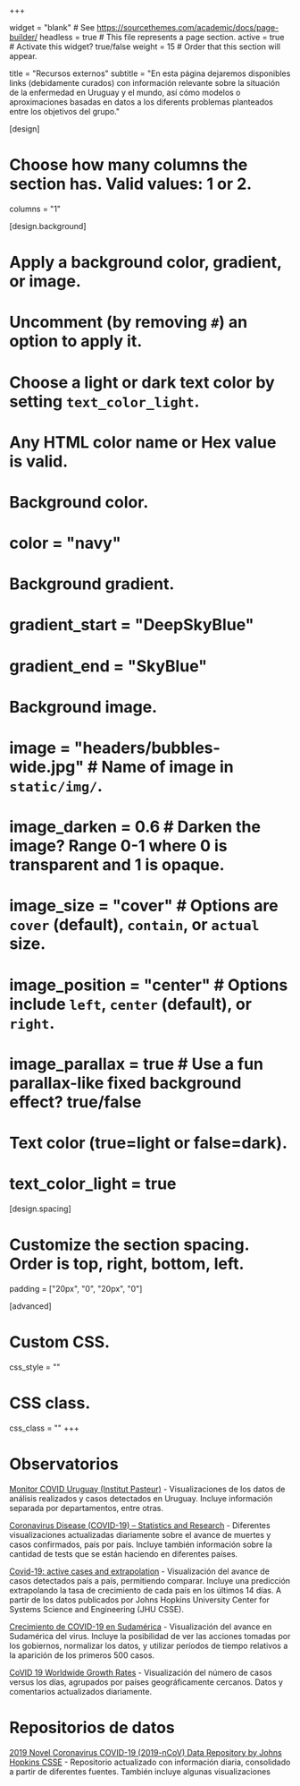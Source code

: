 +++

widget = "blank"  # See https://sourcethemes.com/academic/docs/page-builder/
headless = true  # This file represents a page section.
active = true  # Activate this widget? true/false
weight = 15  # Order that this section will appear.

title = "Recursos externos"
subtitle = "En esta página dejaremos disponibles links (debidamente curados) con información relevante sobre la situación de la enfermedad en Uruguay y el mundo, así cómo modelos o aproximaciones basadas en datos a los diferents problemas planteados entre los objetivos del grupo."

[design]
  # Choose how many columns the section has. Valid values: 1 or 2.
  columns = "1"

[design.background]
  # Apply a background color, gradient, or image.
  #   Uncomment (by removing `#`) an option to apply it.
  #   Choose a light or dark text color by setting `text_color_light`.
  #   Any HTML color name or Hex value is valid.

  # Background color.
  # color = "navy"
  
  # Background gradient.
  # gradient_start = "DeepSkyBlue"
  # gradient_end = "SkyBlue"
  
  # Background image.
  # image = "headers/bubbles-wide.jpg"  # Name of image in `static/img/`.
  # image_darken = 0.6  # Darken the image? Range 0-1 where 0 is transparent and 1 is opaque.
  # image_size = "cover"  #  Options are `cover` (default), `contain`, or `actual` size.
  # image_position = "center"  # Options include `left`, `center` (default), or `right`.
  # image_parallax = true  # Use a fun parallax-like fixed background effect? true/false

  # Text color (true=light or false=dark).
  # text_color_light = true

[design.spacing]
  # Customize the section spacing. Order is top, right, bottom, left.
  padding = ["20px", "0", "20px", "0"]

[advanced]
 # Custom CSS. 
 css_style = ""
 
 # CSS class.
 css_class = ""
+++

# Observatorios

[Monitor COVID Uruguay (Institut Pasteur)](http://pasteur.uy/monitor-covid-19/) - Visualizaciones de los datos de análisis realizados y casos detectados en Uruguay. Incluye información separada por departamentos, entre otras. 

[Coronavirus Disease (COVID-19) – Statistics and Research](https://ourworldindata.org/coronavirus) - Diferentes visualizaciones actualizadas diariamente sobre el avance de muertes y casos confirmados, país por país. Incluye también información sobre la cantidad de tests que se están haciendo en diferentes países.

[Covid-19: active cases and extrapolation](https://covid19-dash.github.io/) - Visualización del avance de casos detectados país a país, permitiendo comparar. Incluye una predicción extrapolando la tasa de crecimiento de cada país en los últimos 14 días. A partir de los datos publicados por Johns Hopkins University Center for Systems Science and Engineering (JHU CSSE).

[Crecimiento de COVID-19 en Sudamérica](https://uscovid-19.shinyapps.io/covid-19-sa/) - Visualización del avance en Sudamérica del virus. Incluye la posibilidad de ver las acciones tomadas por los gobiernos, normalizar los datos, y utilizar períodos de tiempo relativos a la aparición de los primeros 500 casos.

[CoVID 19 Worldwide Growth Rates](http://nrg.cs.ucl.ac.uk/mjh/covid19/) - Visualización del número de casos versus los días, agrupados por países geográficamente cercanos. Datos y comentarios actualizados diariamente.

# Repositorios de datos

[2019 Novel Coronavirus COVID-19 (2019-nCoV) Data Repository by Johns Hopkins CSSE](https://github.com/CSSEGISandData/COVID-19) - Repositorio actualizado con información diaria, consolidado a partir de diferentes fuentes. También incluye algunas visualizaciones 